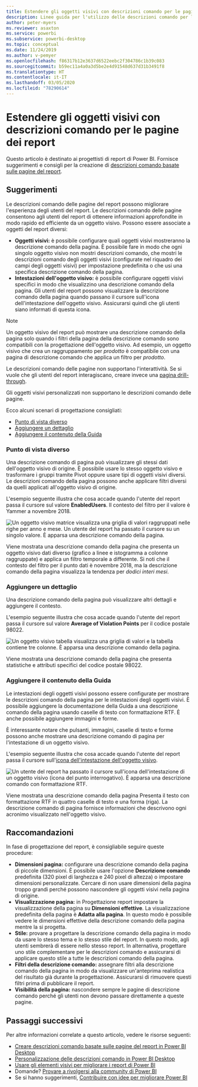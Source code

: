 ```yaml
---
title: Estendere gli oggetti visivi con descrizioni comando per le pagine dei report
description: Linee guida per l'utilizzo delle descrizioni comando per le pagine dei report.
author: peter-myers
ms.reviewer: asaxton
ms.service: powerbi
ms.subservice: powerbi-desktop
ms.topic: conceptual
ms.date: 11/24/2019
ms.author: v-pemyer
ms.openlocfilehash: f86317b12e3637d6522eebc2f304786c1b39c083
ms.sourcegitcommit: b59ec11a4a0a3d5be2e4d91548d637d31b3491f8
ms.translationtype: HT
ms.contentlocale: it-IT
ms.lasthandoff: 03/05/2020
ms.locfileid: "78290614"
---
```

# <a name="extend-visuals-with-report-page-tooltips"></a>Estendere gli oggetti visivi con descrizioni comando per le pagine dei report

Questo articolo è destinato ai progettisti di report di Power BI. Fornisce suggerimenti e consigli per la creazione di [descrizioni comando basate sulle pagine del report](../desktop-tooltips.md).

## <a name="suggestions"></a>Suggerimenti

Le descrizioni comando delle pagine del report possono migliorare l'esperienza degli utenti del report. Le descrizioni comando delle pagine consentono agli utenti del report di ottenere informazioni approfondite in modo rapido ed efficiente da un oggetto visivo. Possono essere associate a oggetti del report diversi:

- **Oggetti visivi:** è possibile configurare quali oggetti visivi mostreranno la descrizione comando della pagina. È possibile fare in modo che ogni singolo oggetto visivo non mostri descrizioni comando, che mostri le descrizioni comando degli oggetti visivi (configurate nel riquadro dei campi degli oggetti visivi) per impostazione predefinita o che usi una specifica descrizione comando della pagina.
- **Intestazioni dell'oggetto visivo:** è possibile configurare oggetti visivi specifici in modo che visualizzino una descrizione comando della pagina. Gli utenti del report possono visualizzare la descrizione comando della pagina quando passano il cursore sull'icona dell'intestazione dell'oggetto visivo. Assicurarsi quindi che gli utenti siano informati di questa icona.

> [!NOTE]
> Un oggetto visivo del report può mostrare una descrizione comando della pagina solo quando i filtri della pagina della descrizione comando sono compatibili con la progettazione dell'oggetto visivo. Ad esempio, un oggetto visivo che crea un raggruppamento per _prodotto_ è compatibile con una pagina di descrizione comando che applica un filtro per _prodotto_.
>
> Le descrizioni comando delle pagine non supportano l'interattività. Se si vuole che gli utenti del report interagiscano, creare invece una [pagina drill-through](../desktop-drillthrough.md).
>
> Gli oggetti visivi personalizzati non supportano le descrizioni comando delle pagine.

Ecco alcuni scenari di progettazione consigliati:

- [Punto di vista diverso](#different-perspective)
- [Aggiungere un dettaglio](#add-detail)
- [Aggiungere il contenuto della Guida](#add-help)

### <a name="different-perspective"></a>Punto di vista diverso

Una descrizione comando di pagina può visualizzare gli stessi dati dell'oggetto visivo di origine. È possibile usare lo stesso oggetto visivo e trasformare i gruppi tramite Pivot oppure usare tipi di oggetti visivi diversi. Le descrizioni comando della pagina possono anche applicare filtri diversi da quelli applicati all'oggetto visivo di origine.

L'esempio seguente illustra che cosa accade quando l'utente del report passa il cursore sul valore **EnabledUsers**. Il contesto del filtro per il valore è Yammer a novembre 2018.

![Un oggetto visivo matrice visualizza una griglia di valori raggruppati nelle righe per anno e mese. Un utente del report ha passato il cursore su un singolo valore. È apparsa una descrizione comando della pagina.](media/report-page-tooltips/suggestion-different-perspective.png)

Viene mostrata una descrizione comando della pagina che presenta un oggetto visivo dati diverso (grafico a linee e istogramma a colonne raggruppate) e applica un filtro temporale a differente. Si noti che il contesto del filtro per il punto dati è novembre 2018, ma la descrizione comando della pagina visualizza la tendenza per _dodici interi mesi_.

### <a name="add-detail"></a>Aggiungere un dettaglio

Una descrizione comando della pagina può visualizzare altri dettagli e aggiungere il contesto.

L'esempio seguente illustra che cosa accade quando l'utente del report passa il cursore sul valore **Average of Violation Points** per il codice postale 98022.

![Un oggetto visivo tabella visualizza una griglia di valori e la tabella contiene tre colonne. È apparsa una descrizione comando della pagina.](media/report-page-tooltips/suggestion-add-details.png)

Viene mostrata una descrizione comando della pagina che presenta statistiche e attributi specifici del codice postale 98022.

### <a name="add-help"></a>Aggiungere il contenuto della Guida

Le intestazioni degli oggetti visivi possono essere configurate per mostrare le descrizioni comando della pagina per le intestazioni degli oggetti visivi. È possibile aggiungere la documentazione della Guida a una descrizione comando della pagina usando caselle di testo con formattazione RTF. È anche possibile aggiungere immagini e forme.

È interessante notare che pulsanti, immagini, caselle di testo e forme possono anche mostrare una descrizione comando di pagina per l'intestazione di un oggetto visivo.

L'esempio seguente illustra che cosa accade quando l'utente del report passa il cursore sull'[icona dell'intestazione dell'oggetto visivo](../desktop-visual-elements-for-reports.md).

![Un utente del report ha passato il cursore sull'icona dell'intestazione di un oggetto visivo (icona del punto interrogativo). È apparsa una descrizione comando con formattazione RTF.](media/report-page-tooltips/suggestion-add-help.png)

Viene mostrata una descrizione comando della pagina Presenta il testo con formattazione RTF in quattro caselle di testo e una forma (riga). La descrizione comando di pagina fornisce informazioni che descrivono ogni acronimo visualizzato nell'oggetto visivo.

## <a name="recommendations"></a>Raccomandazioni

In fase di progettazione del report, è consigliabile seguire queste procedure:

- **Dimensioni pagina:** configurare una descrizione comando della pagina di piccole dimensioni. È possibile usare l'opzione **Descrizione comando** predefinita (320 pixel di larghezza e 240 pixel di altezza) o impostare dimensioni personalizzate. Cercare di non usare dimensioni della pagina troppo grandi perché possono nascondere gli oggetti visivi nella pagina di origine.
- **Visualizzazione pagina:** in Progettazione report impostare la visualizzazione della pagina su **Dimensioni effettive**. La visualizzazione predefinita della pagina è **Adatta alla pagina**. In questo modo è possibile vedere le dimensioni effettive della descrizione comando della pagina mentre la si progetta.
- **Stile:** provare a progettare la descrizione comando della pagina in modo da usare lo stesso tema e lo stesso stile del report. In questo modo, agli utenti sembrerà di essere nello stesso report. In alternativa, progettare uno stile complementare per le descrizioni comando e assicurarsi di applicare questo stile a tutte le descrizioni comando della pagina.
- **Filtri della descrizione comando:** assegnare filtri alla descrizione comando della pagina in modo da visualizzare un'anteprima realistica del risultato già durante la progettazione. Assicurarsi di rimuovere questi filtri prima di pubblicare il report.
- **Visibilità della pagina:** nascondere sempre le pagine di descrizione comando perché gli utenti non devono passare direttamente a queste pagine.

## <a name="next-steps"></a>Passaggi successivi

Per altre informazioni correlate a questo articolo, vedere le risorse seguenti:

- [Creare descrizioni comando basate sulle pagine del report in Power BI Desktop](../desktop-tooltips.md)
- [Personalizzazione delle descrizioni comando in Power BI Desktop](../desktop-custom-tooltips.md)
- [Usare gli elementi visivi per migliorare i report di Power BI](../desktop-visual-elements-for-reports.md)
- Domande? [Provare a rivolgersi alla community di Power BI](https://community.powerbi.com/)
- Se si hanno suggerimenti, [Contribuire con idee per migliorare Power BI](https://ideas.powerbi.com/)
